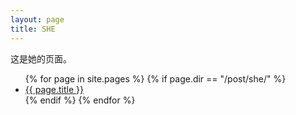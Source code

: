 ```yaml
---
layout: page
title: SHE
---
```


这是她的页面。

<ul>
{% for page in site.pages %}
  {% if page.dir == "/post/she/" %}
    <li> <a href="{{ page.url | relative_url }}">{{ page.title }}</a> </li>
  {% endif %}
{% endfor %}
</ul>
